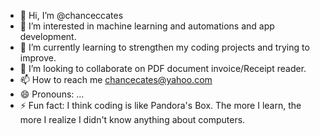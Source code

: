 - 👋 Hi, I’m @chanceccates
- 👀 I’m interested in machine learning and automations and app development.
- 🌱 I’m currently learning to strengthen my coding projects and trying to improve. 
- 💞️ I’m looking to collaborate on PDF document invoice/Receipt reader. 
- 📫 How to reach me chancecates@yahoo.com
- 😄 Pronouns: ...
- ⚡ Fun fact: I think coding is like Pandora's Box. The more I learn, the more I realize I didn't know anything about computers.

<!---
chanceccates/chanceccates is a ✨ special ✨ repository because its `README.md` (this file) appears on your GitHub profile.
You can click the Preview link to take a look at your changes.
--->

